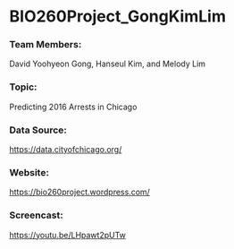 # BIO260Project_GongKimLim

### Team Members: 
David Yoohyeon Gong, Hanseul Kim, and Melody Lim

### Topic: 
Predicting 2016 Arrests in Chicago

### Data Source: 
https://data.cityofchicago.org/

### Website:
https://bio260project.wordpress.com/

### Screencast:
https://youtu.be/LHpawt2pUTw
